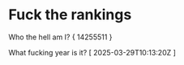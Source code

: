 # Fuck the rankings

Who the hell am I?
{ 14255511 }

What fucking year is it?
[ 2025-03-29T10:13:20Z ]
